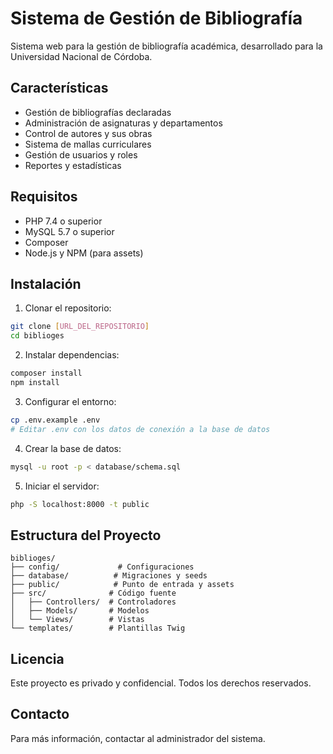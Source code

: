 # Sistema de Gestión de Bibliografía

Sistema web para la gestión de bibliografía académica, desarrollado para la Universidad Nacional de Córdoba.

## Características

- Gestión de bibliografías declaradas
- Administración de asignaturas y departamentos
- Control de autores y sus obras
- Sistema de mallas curriculares
- Gestión de usuarios y roles
- Reportes y estadísticas

## Requisitos

- PHP 7.4 o superior
- MySQL 5.7 o superior
- Composer
- Node.js y NPM (para assets)

## Instalación

1. Clonar el repositorio:
```bash
git clone [URL_DEL_REPOSITORIO]
cd biblioges
```

2. Instalar dependencias:
```bash
composer install
npm install
```

3. Configurar el entorno:
```bash
cp .env.example .env
# Editar .env con los datos de conexión a la base de datos
```

4. Crear la base de datos:
```bash
mysql -u root -p < database/schema.sql
```

5. Iniciar el servidor:
```bash
php -S localhost:8000 -t public
```

## Estructura del Proyecto

```
biblioges/
├── config/             # Configuraciones
├── database/          # Migraciones y seeds
├── public/            # Punto de entrada y assets
├── src/              # Código fuente
│   ├── Controllers/  # Controladores
│   ├── Models/       # Modelos
│   └── Views/        # Vistas
└── templates/        # Plantillas Twig
```

## Licencia

Este proyecto es privado y confidencial. Todos los derechos reservados.

## Contacto

Para más información, contactar al administrador del sistema. 